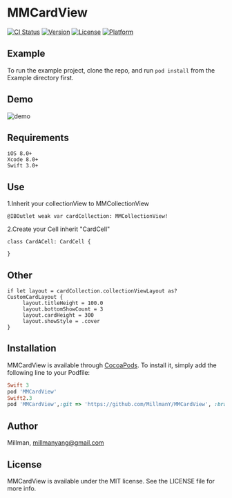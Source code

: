# MMCardView

[![CI Status](http://img.shields.io/travis/Millman/MMCardView.svg?style=flat)](https://travis-ci.org/Millman/MMCardView)
[![Version](https://img.shields.io/cocoapods/v/MMCardView.svg?style=flat)](http://cocoapods.org/pods/MMCardView)
[![License](https://img.shields.io/cocoapods/l/MMCardView.svg?style=flat)](http://cocoapods.org/pods/MMCardView)
[![Platform](https://img.shields.io/cocoapods/p/MMCardView.svg?style=flat)](http://cocoapods.org/pods/MMCardView)

## Example

To run the example project, clone the repo, and run `pod install` from the Example directory first.

## Demo

![demo](https://github.com/MillmanY/MMCardView/blob/master/demo.gif)


## Requirements

    iOS 8.0+
    Xcode 8.0+
    Swift 3.0+
## Use
1.Inherit your collectionView to MMCollectionView
       
    @IBOutlet weak var cardCollection: MMCollectionView!
    
2.Create your Cell inherit "CardCell"

    class CardACell: CardCell {

    }
## Other         

    if let layout = cardCollection.collectionViewLayout as? CustomCardLayout {
         layout.titleHeight = 100.0
         layout.bottomShowCount = 3
         layout.cardHeight = 300
         layout.showStyle = .cover
    }
## Installation

MMCardView is available through [CocoaPods](http://cocoapods.org). To install
it, simply add the following line to your Podfile:

```ruby
Swift 3
pod 'MMCardView'
Swift2.3
pod 'MMCardView',:git => 'https://github.com/MillmanY/MMCardView', :branch => ‘Swift2’

```

## Author

Millman, millmanyang@gmail.com

## License

MMCardView is available under the MIT license. See the LICENSE file for more info.
